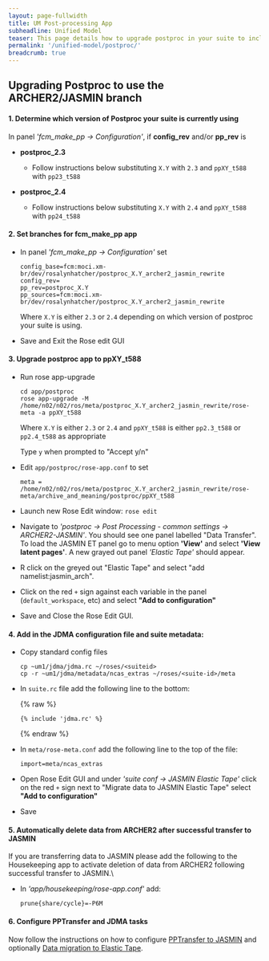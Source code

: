 ```yaml
---
layout: page-fullwidth
title: UM Post-processing App
subheadline: Unified Model
teaser: This page details how to upgrade postproc in your suite to include tasks to transfer data to JASMIN using Gridftp and migrate data to JASMIN Elastic Tape using the JDMA.
permalink: '/unified-model/postproc/'
breadcrumb: true
---
```


## Upgrading Postproc to use the ARCHER2/JASMIN branch

#### 1. Determine which version of Postproc your suite is currently using

In panel *'fcm_make_pp -> Configuration'*, if **config_rev** and/or **pp_rev** is

* **postproc_2.3**
  * Follow instructions below substituting `X.Y` with `2.3` and `ppXY_t588` with `pp23_t588`

    
* **postproc_2.4**
  * Follow instructions below substituting `X.Y` with `2.4` and `ppXY_t588` with `pp24_t588`
 
#### 2. Set branches for fcm_make_pp app

* In panel *'fcm_make_pp -> Configuration'* set

  ~~~
  config_base=fcm:moci.xm-br/dev/rosalynhatcher/postproc_X.Y_archer2_jasmin_rewrite
  config_rev=
  pp_rev=postproc_X.Y
  pp_sources=fcm:moci.xm-br/dev/rosalynhatcher/postproc_X.Y_archer2_jasmin_rewrite
  ~~~

  Where `X.Y` is either `2.3` or `2.4` depending on which version of postproc your suite is using.

* Save and Exit the Rose edit GUI

#### 3. Upgrade postproc app to ppXY_t588

* Run rose app-upgrade

  ~~~
  cd app/postproc
  rose app-upgrade -M /home/n02/n02/ros/meta/postproc_X.Y_archer2_jasmin_rewrite/rose-meta -a ppXY_t588
  ~~~

  Where `X.Y` is either `2.3` or `2.4` and `ppXY_t588` is either `pp2.3_t588` or `pp2.4_t588` as appropriate

  Type `y` when prompted to "Accept y/n"

* Edit `app/postproc/rose-app.conf` to set

  ~~~
  meta =  /home/n02/n02/ros/meta/postproc_X.Y_archer2_jasmin_rewrite/rose-meta/archive_and_meaning/postproc/ppXY_t588
  ~~~

* Launch new Rose Edit window: `rose edit`

* Navigate to *'postproc -> Post Processing - common settings -> ARCHER2-JASMIN'*. You should see one panel labelled "Data Transfer".  To load the JASMIN ET panel go to menu option **'View'** and select **'View latent pages'**. A new grayed out panel *'Elastic Tape'* should appear.

* R click on the greyed out "Elastic Tape" and select "add namelist:jasmin_arch".

* Click on the red `+` sign against each variable in the panel (`default_workspace`, etc) and select **"Add to configuration"**

* Save and Close the Rose Edit GUI.

#### 4. Add in the JDMA configuration file and suite metadata:

* Copy standard config files
  
  ~~~
  cp ~um1/jdma/jdma.rc ~/roses/<suiteid>
  cp -r ~um1/jdma/metadata/ncas_extras ~/roses/<suite-id>/meta
  ~~~

* In `suite.rc` file add the following line to the bottom:

  {% raw %}
  ~~~
  {% include 'jdma.rc' %}
  ~~~
  {% endraw %}

* In `meta/rose-meta.conf` add the following line to the top of the file:

  ~~~
  import=meta/ncas_extras
  ~~~

* Open Rose Edit GUI and under *'suite conf -> JASMIN Elastic Tape'* click on the red `+` sign next to "Migrate data to JASMIN Elastic Tape" select **"Add to configuration"**

* Save

#### 5. Automatically delete data from ARCHER2 after successful transfer to JASMIN

If you are transferring data to JASMIN please add the following to the Housekeeping app to activate deletion of data from ARCHER2 following successful transfer to JASMIN.\

* In *'app/housekeeping/rose-app.conf'* add:

  ~~~
  prune{share/cycle}=-P6M
  ~~~


#### 6. Configure PPTransfer and JDMA tasks

Now follow the instructions on how to configure [PPTransfer to JASMIN](/unified-model/pptransfer) and optionally [Data migration to Elastic Tape](/unified-model/jdma).
